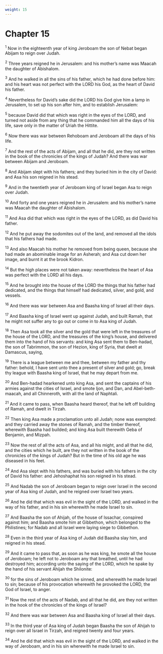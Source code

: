 ```yaml
---
weight: 15
---
```


# Chapter 15

<sup>1</sup> Now in the eighteenth year of king Jeroboam the son of Nebat began Abijam to reign over Judah. 

<sup>2</sup> Three years reigned he in Jerusalem: and his mother’s name was Maacah the daughter of Abishalom. 

<sup>3</sup> And he walked in all the sins of his father, which he had done before him: and his heart was not perfect with the LORD his God, as the heart of David his father. 

<sup>4</sup> Nevertheless for David’s sake did the LORD his God give him a lamp in Jerusalem, to set up his son after him, and to establish Jerusalem: 

<sup>5</sup> because David did that which was right in the eyes of the LORD, and turned not aside from any thing that he commanded him all the days of his life, save only in the matter of Uriah the Hittite. 

<sup>6</sup> Now there was war between Rehoboam and Jeroboam all the days of his life. 

<sup>7</sup> And the rest of the acts of Abijam, and all that he did, are they not written in the book of the chronicles of the kings of Judah? And there was war between Abijam and Jeroboam. 

<sup>8</sup> And Abijam slept with his fathers; and they buried him in the city of David: and Asa his son reigned in his stead. 

<sup>9</sup> And in the twentieth year of Jeroboam king of Israel began Asa to reign over Judah. 

<sup>10</sup> And forty and one years reigned he in Jerusalem: and his mother’s name was Maacah the daughter of Abishalom. 

<sup>11</sup> And Asa did that which was right in the eyes of the LORD, as did David his father. 

<sup>12</sup> And he put away the sodomites out of the land, and removed all the idols that his fathers had made. 

<sup>13</sup> And also Maacah his mother he removed from being queen, because she had made an abominable image for an Asherah; and Asa cut down her image, and burnt it at the brook Kidron. 

<sup>14</sup> But the high places were not taken away: nevertheless the heart of Asa was perfect with the LORD all his days. 

<sup>15</sup> And he brought into the house of the LORD the things that his father had dedicated, and the things that himself had dedicated, silver, and gold, and vessels. 

<sup>16</sup> And there was war between Asa and Baasha king of Israel all their days. 

<sup>17</sup> And Baasha king of Israel went up against Judah, and built Ramah, that he might not suffer any to go out or come in to Asa king of Judah. 

<sup>18</sup> Then Asa took all the silver and the gold that were left in the treasures of the house of the LORD, and the treasures of the king’s house, and delivered them into the hand of his servants: and king Asa sent them to Ben-hadad, the son of Tabrimmon, the son of Hezion, king of Syria, that dwelt at Damascus, saying, 

<sup>19</sup> There is a league between me and thee, between my father and thy father: behold, I have sent unto thee a present of silver and gold; go, break thy league with Baasha king of Israel, that he may depart from me. 

<sup>20</sup> And Ben-hadad hearkened unto king Asa, and sent the captains of his armies against the cities of Israel, and smote Ijon, and Dan, and Abel-beth-maacah, and all Chinneroth, with all the land of Naphtali. 

<sup>21</sup> And it came to pass, when Baasha heard thereof, that he left off building of Ramah, and dwelt in Tirzah. 

<sup>22</sup> Then king Asa made a proclamation unto all Judah; none was exempted: and they carried away the stones of Ramah, and the timber thereof, wherewith Baasha had builded; and king Asa built therewith Geba of Benjamin, and Mizpah. 

<sup>23</sup> Now the rest of all the acts of Asa, and all his might, and all that he did, and the cities which he built, are they not written in the book of the chronicles of the kings of Judah? But in the time of his old age he was diseased in his feet. 

<sup>24</sup> And Asa slept with his fathers, and was buried with his fathers in the city of David his father: and Jehoshaphat his son reigned in his stead. 

<sup>25</sup> And Nadab the son of Jeroboam began to reign over Israel in the second year of Asa king of Judah, and he reigned over Israel two years. 

<sup>26</sup> And he did that which was evil in the sight of the LORD, and walked in the way of his father, and in his sin wherewith he made Israel to sin. 

<sup>27</sup> And Baasha the son of Ahijah, of the house of Issachar, conspired against him; and Baasha smote him at Gibbethon, which belonged to the Philistines; for Nadab and all Israel were laying siege to Gibbethon. 

<sup>28</sup> Even in the third year of Asa king of Judah did Baasha slay him, and reigned in his stead. 

<sup>29</sup> And it came to pass that, as soon as he was king, he smote all the house of Jeroboam; he left not to Jeroboam any that breathed, until he had destroyed him; according unto the saying of the LORD, which he spake by the hand of his servant Ahijah the Shilonite: 

<sup>30</sup> for the sins of Jeroboam which he sinned, and wherewith he made Israel to sin; because of his provocation wherewith he provoked the LORD, the God of Israel, to anger. 

<sup>31</sup> Now the rest of the acts of Nadab, and all that he did, are they not written in the hook of the chronicles of the kings of Israel? 

<sup>32</sup> And there was war between Asa and Baasha king of Israel all their days. 

<sup>33</sup> In the third year of Asa king of Judah began Baasha the son of Ahijah to reign over all Israel in Tirzah, and reigned twenty and four years. 

<sup>34</sup> And he did that which was evil in the sight of the LORD, and walked in the way of Jeroboam, and in his sin wherewith he made Israel to sin. 


